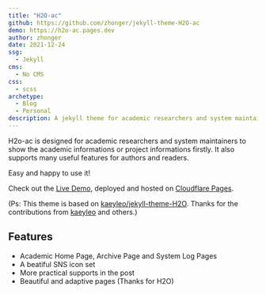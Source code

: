 ```yaml
---
title: "H2O-ac"
github: https://github.com/zhonger/jekyll-theme-H2O-ac
demo: https://h2o-ac.pages.dev
author: zhonger
date: 2021-12-24
ssg:
  - Jekyll
cms:
  - No CMS
css:
  - scss
archetype:
  - Blog
  - Personal
description: A jekyll theme for academic researchers and system maintainers!
---
```


H2o-ac is designed for academic researchers and system maintainers to show the academic informations or project informations firstly. It also supports many useful features for authors and readers.

Easy and happy to use it!

Check out the [Live Demo](https://h2o-ac.pages.dev/), deployed and hosted on [Cloudflare Pages](https://www.netlify.com/).

(Ps: This theme is based on [kaeyleo/jekyll-theme-H2O](https://github.com/kaeyleo/jekyll-theme-H2O). Thanks for the contributions from [kaeyleo](https://github.com/kaeyleo) and others.)

## Features

* Academic Home Page, Archive Page and System Log Pages
* A beatiful SNS icon set
* More practical supports in the post
* Beautiful and adaptive pages (Thanks for H2O)